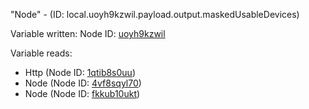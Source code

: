 "Node" - (ID: local.uoyh9kzwil.payload.output.maskedUsableDevices)

Variable written:
Node ID: [uoyh9kzwil](../nodes/uoyh9kzwil.md)

Variable reads:
* Http (Node ID: [1qtib8s0uu](../nodes/1qtib8s0uu.md))
* Node (Node ID: [4vf8sqyl70](../nodes/4vf8sqyl70.md))
* Node (Node ID: [fkkub10ukt](../nodes/fkkub10ukt.md))
